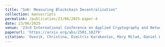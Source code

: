 ```yaml
---
title: "SoK: Measuring Blockchain Decentralization"
collection: manuscripts
permalink: /publication/23/06/2025-paper-4
date: 23/06/2025
venue: '23rd International Conference on Applied Cryptography and Network Security (ACNS)'
paperurl: 'https://arxiv.org/abs/2501.18279'
citation: 'Ovezik, Christina, Dimitris Karakostas, Mary Milad, Daniel W. Woods, and Aggelos Kiayias. &quot;Sok: measuring blockchain decentralization.&quot; In International Conference on Applied Cryptography and Network Security, pp. 184-214. Cham: Springer Nature Switzerland, 2025.'
---
```

